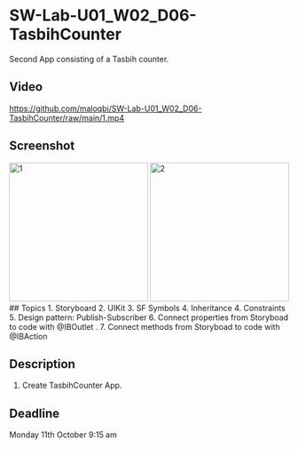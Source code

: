 # SW-Lab-U01_W02_D06-TasbihCounter
Second App consisting of a Tasbih counter.


## Video

https://github.com/maloqbi/SW-Lab-U01_W02_D06-TasbihCounter/raw/main/1.mp4

## Screenshot
<div>
<img width="250" alt="1" src="https://user-images.githubusercontent.com/91871371/136740504-b9ec8965-a457-432f-b902-f2b0ef2977ce.png">
<img width="250" alt="2" src="https://user-images.githubusercontent.com/91871371/136740511-10dfc61d-0743-415e-b05e-12da223b950e.png">
</div>
## Topics
1. Storyboard
2. UIKit
3. SF Symbols
4. Inheritance
4. Constraints
5. Design pattern: Publish-Subscriber
6. Connect properties from Storyboad to code with @IBOutlet .
7. Connect methods from Storyboad to code with @IBAction

## Description
1. Create TasbihCounter App. 

## Deadline 
Monday 11th October 9:15 am
